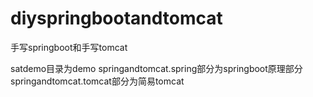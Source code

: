 # diyspringbootandtomcat
手写springboot和手写tomcat

satdemo目录为demo
springandtomcat.spring部分为springboot原理部分
springandtomcat.tomcat部分为简易tomcat



